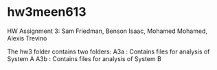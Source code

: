 # hw3meen613
 HW Assignment 3: Sam Friedman, Benson Isaac, Mohamed Mohamed, Alexis Trevino
 
The hw3 folder contains two folders:
A3a : Contains files for analysis of System A
A3b : Contains files for analysis of System B
